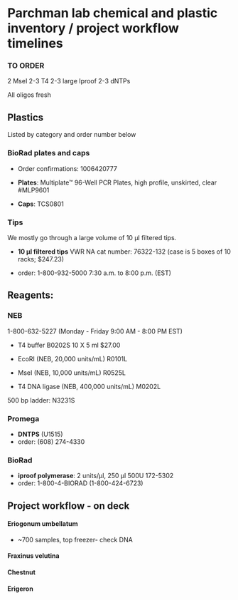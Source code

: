 # Parchman lab chemical and plastic inventory / project workflow timelines

### **TO ORDER**

2 MseI
2-3 T4
2-3 large Iproof
2-3 dNTPs

All oligos fresh

## Plastics

Listed by category and order number below


### BioRad plates and caps

- Order confirmations: 1006420777

- **Plates**: Multiplate™ 96-Well PCR Plates, high profile, unskirted, clear #MLP9601

- **Caps**: TCS0801


### Tips

We mostly go through a large volume of 10 μl filtered tips. 

- **10 μl filtered tips** VWR NA cat number: 76322-132 (case is 5 boxes of 10 racks; $247.23)

- order: 1-800-932-5000   7:30 a.m. to 8:00 p.m. (EST)

## Reagents:

### NEB
1-800-632-5227 (Monday - Friday 9:00 AM - 8:00 PM EST) 

- T4 buffer B0202S 	10 X 	5 ml 	$27.00

- EcoRI (NEB, 20,000 units/mL) R0101L

- MseI (NEB, 10,000 units/mL) R0525L

- T4 DNA ligase (NEB, 400,000 units/mL) M0202L

500 bp ladder:  N3231S


### Promega 

- **DNTPS** (U1515)
- order: (608) 274-4330

### BioRad 

- **iproof polymerase**: 2 units/μl, 250 μl 500U 172-5302
- order: 1-800-4-BIORAD (1-800-424-6723)




## Project workflow - on deck

#### Eriogonum umbellatum
- ~700 samples, top freezer- check DNA

#### Fraxinus velutina



#### Chestnut


#### Erigeron


#### 